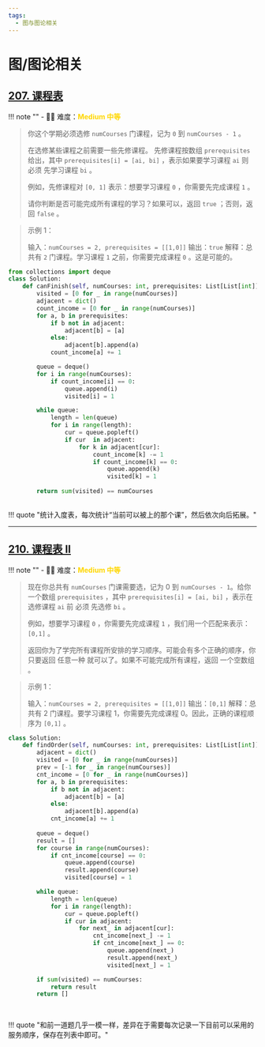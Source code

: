 ```yaml
---
tags:
  - 图与图论相关
---
```



# 图/图论相关

## [207. 课程表](https://leetcode.cn/problems/course-schedule/?envType=study-plan-v2&envId=top-interview-150)

<!-- 所有文件名必须是该题目的英文名 -->

!!! note ""
    <!-- 这里记载考察的数据结构、算法等 -->
    - 🔑🔑 难度：<span style = "color:gold; font-weight:bold">Medium 中等 </span>

<!-- <span style = "color:gold; font-weight:bold">Medium 中等 </span> 中等 -->
<!-- <span style = "color:crisma; font-weight:bold">High 困难</span> 困难 -->
<!-- <span style = "color:Green; font-weight:bold">Easy 简单</span> 简单 -->

<!-- 题目简介 -->


> 你这个学期必须选修 `numCourses` 门课程，记为 `0` 到 `numCourses - 1` 。
> 
> 在选修某些课程之前需要一些先修课程。 先修课程按数组 `prerequisites` 给出，其中 `prerequisites[i] = [ai, bi]` ，表示如果要学习课程 `ai` 则 必须 先学习课程  `bi` 。
> 
> 例如，先修课程对 `[0, 1]` 表示：想要学习课程 `0` ，你需要先完成课程 `1` 。
> 
> 请你判断是否可能完成所有课程的学习？如果可以，返回 `true` ；否则，返回 `false` 。

 

> 示例 1：
> 
> 输入：`numCourses = 2, prerequisites = [[1,0]]`
> 输出：`true`
> 解释：总共有 `2` 门课程。学习课程 `1` 之前，你需要完成课程 `0` 。这是可能的。

```python
from collections import deque
class Solution:
    def canFinish(self, numCourses: int, prerequisites: List[List[int]]) -> bool:
        visited = [0 for _ in range(numCourses)]
        adjacent = dict()
        count_income = [0 for _ in range(numCourses)]
        for a, b in prerequisites:
            if b not in adjacent:
                adjacent[b] = [a]
            else:
                adjacent[b].append(a)
            count_income[a] += 1

        queue = deque()
        for i in range(numCourses):
            if count_income[i] == 0:
                queue.append(i)
                visited[i] = 1

        while queue:
            length = len(queue)
            for i in range(length):
                cur = queue.popleft()
                if cur  in adjacent:
                    for k in adjacent[cur]:
                        count_income[k] -= 1
                        if count_income[k] == 0:
                            queue.append(k)
                            visited[k] = 1
                
        return sum(visited) == numCourses
                


```

!!! quote "统计入度表，每次统计“当前可以被上的那个课”，然后依次向后拓展。"


----


## [210. 课程表 II](https://leetcode.cn/problems/course-schedule-ii/description/?envType=study-plan-v2&envId=top-interview-150)

<!-- 所有文件名必须是该题目的英文名 -->

!!! note ""
    <!-- 这里记载考察的数据结构、算法等 -->
    - 🔑🔑 难度：<span style = "color:gold; font-weight:bold">Medium 中等 </span>

<!-- <span style = "color:gold; font-weight:bold">Medium 中等 </span> 中等 -->
<!-- <span style = "color:crisma; font-weight:bold">High 困难</span> 困难 -->
<!-- <span style = "color:Green; font-weight:bold">Easy 简单</span> 简单 -->

<!-- 题目简介 -->

> 现在你总共有 `numCourses` 门课需要选，记为 0 到 `numCourses - 1`。给你一个数组 `prerequisites` ，其中 `prerequisites[i] = [ai, bi]` ，表示在选修课程 `ai` 前 必须 先选修 `bi` 。
> 
> 
> 例如，想要学习课程 `0` ，你需要先完成课程 `1` ，我们用一个匹配来表示：`[0,1]` 。
> 
> 返回你为了学完所有课程所安排的学习顺序。可能会有多个正确的顺序，你只要返回 任意一种 就可以了。如果不可能完成所有课程，返回 一个空数组 。

 

> 示例 1：
> 
> 输入：`numCourses = 2, prerequisites = [[1,0]]`
> 输出：`[0,1]`
> 解释：总共有 2 门课程。要学习课程 1，你需要先完成课程 0。因此，正确的课程顺序为 `[0,1]` 。

```python
class Solution:
    def findOrder(self, numCourses: int, prerequisites: List[List[int]]) -> List[int]:
        adjacent = dict()
        visited = [0 for _ in range(numCourses)]
        prev = [-1 for _ in range(numCourses)]
        cnt_income = [0 for _ in range(numCourses)]
        for a, b in prerequisites:
            if b not in adjacent:
                adjacent[b] = [a]
            else:
                adjacent[b].append(a)
            cnt_income[a] += 1
        
        queue = deque()
        result = []
        for course in range(numCourses):
            if cnt_income[course] == 0:
                queue.append(course)
                result.append(course)
                visited[course] = 1

        while queue:
            length = len(queue)
            for i in range(length):
                cur = queue.popleft()
                if cur in adjacent:
                    for next_ in adjacent[cur]:
                        cnt_income[next_] -= 1
                        if cnt_income[next_] == 0:
                            queue.append(next_)
                            result.append(next_)
                            visited[next_] = 1

        if sum(visited) == numCourses:
            return result
        return []
        
        
```

!!! quote "和前一道题几乎一模一样，差异在于需要每次记录一下目前可以采用的服务顺序，保存在列表中即可。"
